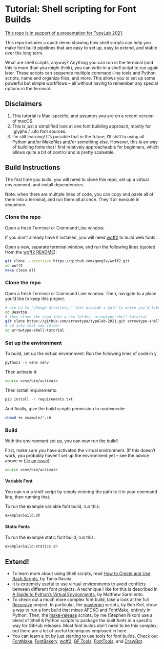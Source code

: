 # Tutorial: Shell scripting for Font Builds

[This repo is in support of a presentation for TypeLab 2021](https://2021.typographics.com/typelab#1188).

This repo includes a quick demo showing how shell scripts can help you make font build pipelines that are easy to set up, easy to extend, and stable over the long term. 

What are shell scripts, anyway? Anything you can run in the terminal (and this is more than you might think), you can write in a shell script to run again later. These scripts can sequence multiple command-line tools and Python scripts, name and organize files, and more. This allows you to set up some powerful but simple workflows – all without having to remember any special options in the terminal.

## Disclaimers

1. This tutorial is Mac-specific, and assumes you are on a recent version of macOS.
2. This is just a simplified look at one font building approach, mostly for .glyphs / .ufo font sources.
3. I’m still learning! It’s possible that in the future, I’ll shift to using all Python and/or Makefiles and/or something else. However, this is an way of building fonts that I find relatively approacheable for beginners, which allows quite a bit of control and is pretty scaleable.

## Build Instructions

The first time you build, you will need to clone this repo, set up a virtual environment, and install dependencies.

Note: when there are multiple lines of code, you can copy and paste all of them into a terminal, and run them all at once. They’ll all execute in sequence.

### Clone the repo

Open a fresh Terminal or Command Line window.

If you don’t already have it installed, you will need [woff2](https://github.com/google/woff2) to build web fonts.

Open a new, separate terminal window, and run the following lines (quoted from the [woff2 README](https://github.com/google/woff2/blob/a0d0ed7da27b708c0a4e96ad7a998bddc933c06e/README.md)):

```bash
git clone --recursive https://github.com/google/woff2.git
cd woff2
make clean all
```

### Clone the repo

Open a fresh Terminal or Command Line window. Then, navigate to a place you’d like to keep this project.

```bash
# use cd to "change directory," then provide a path to where you’d like this project to download
cd Desktop
# then clone the repo into a new folder, arrowtype-shell-tutorial
git clone https://github.com/arrowtype/typelab-2021.git arrowtype-shell-tutorial
# cd into that new folder
cd arrowtype-shell-tutorial
```

### Set up the environment

To build, set up the virtual environment. Run the following lines of code in y

```bash
python3 -m venv venv
```

Then activate it:

```bash
source venv/bin/activate
```

Then install requirements:

```bash
pip install -r requirements.txt
```

And finally, give the build scripts permission to run/execute:

```bash
chmod +x example/*.sh
```

### Build

With the environment set up, you can now run the build!

First, make sure you have activated the virtual environment. (If this doesn’t work, you probably haven’t set up the environment yet – see the advice above or [file an issue](https://github.com/arrowtype/typelab-2021/issues)):

```bash
source venv/bin/activate
```

#### Variable Font

You can run a shell script by simply entering the path to it in your command line, then running that.

To run the example variable font build, run this:

```bash
example/build.sh
```

#### Static Fonts

To run the example static font build, run this:

```bash
example/build-statics.sh
```

## Extend!

- To learn more about using Shell scripts, read [How to Create and Use Bash Scripts](https://www.taniarascia.com/how-to-create-and-use-bash-scripts/), by Tania Rascia.
- It is extremely useful to use virtual environments to avoid conflicts between different font projects. A technique I like for this is described in [A Guide to Python’s Virtual Environments](https://towardsdatascience.com/virtual-environments-104c62d48c54), by Matthew Sarmiento.
- To check out a much more complex font build, take a look at the full [Recursive](https://github.com/arrowtype/recursive) project. In particular, the [mastering](https://github.com/arrowtype/recursive/tree/728ced98fe7acc4756388fc937af43e61012d838/mastering) scripts, by Ben Kiel, show a way to run a font build that mixes AFDKO and FontMake, entirely in Python. Then, the [make-release](https://github.com/arrowtype/recursive/blob/728ced98fe7acc4756388fc937af43e61012d838/src/build-scripts/make-release/00-prep-release.sh) scripts, by me (Stephen Nixon) use a blend of Shell & Python scripts to package the built fonts in a specific way for GitHub releases. Most font builds don’t need to be this complex, but there are a lot of useful techniques employed in here.
- You can learn a lot by just starting to use tools for font builds. Check out [FontMake](https://github.com/googlefonts/fontmake), [FontBakery](https://github.com/googlefonts/fontbakery/), [woff2](https://github.com/google/woff2), [GF Tools](https://github.com/googlefonts/gftools), [FontTools](https://github.com/fonttools/fonttools), and [DrawBot](https://www.drawbot.com/).


